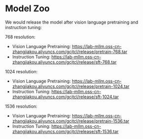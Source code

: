 # Model Zoo

We would release the model after vision language pretraining and instruction tuning:

768 resolution:
- Vision Language Pretraining: https://lab-mllm.oss-cn-zhangjiakou.aliyuncs.com/gcjtcl/release/pretrain-768.tar
- Instruction Tuning: https://lab-mllm.oss-cn-zhangjiakou.aliyuncs.com/gcjtcl/release/sft-768.tar

1024 resolution:
- Vision Language Pretraining: https://lab-mllm.oss-cn-zhangjiakou.aliyuncs.com/gcjtcl/release/pretrain-1024.tar
- Instruction Tuning:  https://lab-mllm.oss-cn-zhangjiakou.aliyuncs.com/gcjtcl/release/sft-1024.tar

1536 resolution:
- Vision Language Pretraining: https://lab-mllm.oss-cn-zhangjiakou.aliyuncs.com/gcjtcl/release/pretrain-1536.tar
- Instruction Tuning:  https://lab-mllm.oss-cn-zhangjiakou.aliyuncs.com/gcjtcl/release/sft-1536.tar
